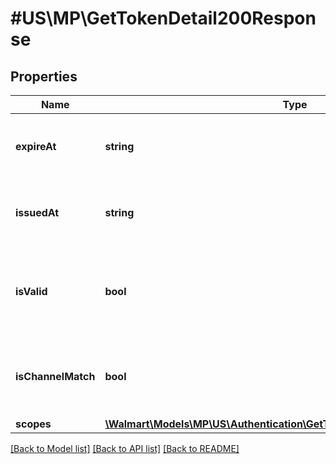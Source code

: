 # #US\MP\GetTokenDetail200Response

## Properties

Name | Type | Description | Notes
------------ | ------------- | ------------- | -------------
**expireAt** | **string** | The timestamp when the token expires | [optional]
**issuedAt** | **string** | The timestamp when the token is issued | [optional]
**isValid** | **bool** | Whether the token is valid; boolean value of true or false | [optional]
**isChannelMatch** | **bool** | Whether the keys Seller used are correctly associated | [optional]
**scopes** | [**\Walmart\Models\MP\US\Authentication\GetTokenDetail200ResponseScopes**](GetTokenDetail200ResponseScopes.md) |  | [optional]


[[Back to Model list]](../) [[Back to API list]](../../Api/US/MP) [[Back to README]](../../README.md)
